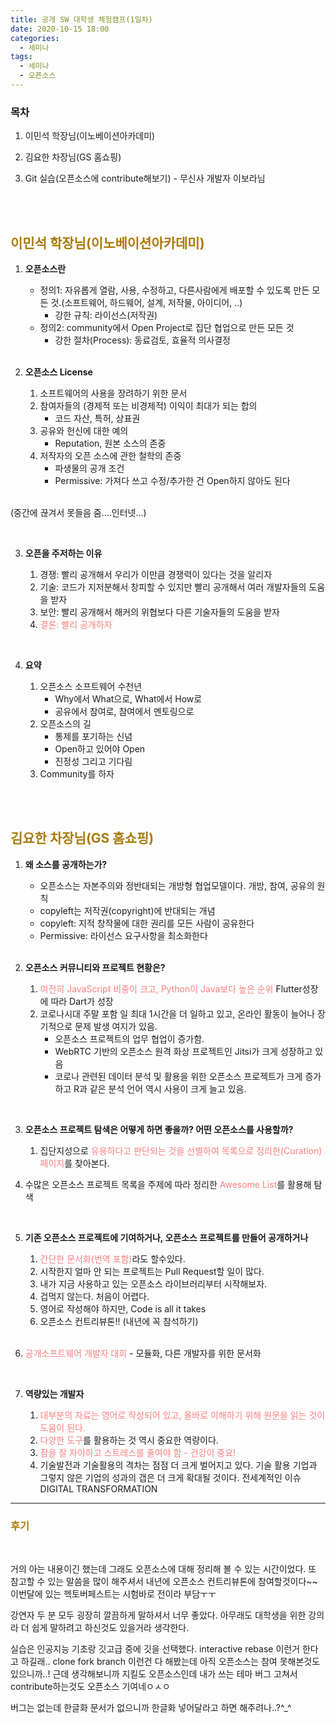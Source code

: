 ```yaml
---
title: 공개 SW 대학생 체험캠프(1일차)
date: 2020-10-15 18:00
categories:
  - 세미나
tags:
  - 세미나
  - 오픈소스
---
```




### 목차

1. 이민석 학장님(이노베이션아카데미)

2. 김요한 차장님(GS 홈쇼핑) 

3. Git 실습(오픈소스에 contribute해보기) - 무신사 개발자 이보라님

   <br><br>
 

## <span style="color:#AA7B0C">이민석 학장님(이노베이션아카데미)</span>

1. **오픈소스란**

   - 정의1: 자유롭게 열람, 사용, 수정하고, 다른사람에게 배포할 수 있도록 만든 모든 것.(소프트웨어, 하드웨어, 설계, 저작물, 아이디어, ..)
     - 강한 규칙: 라이선스(저작권)
   - 정의2: community에서 Open Project로 집단 협업으로 만든 모든 것
     - 강한 절차(Process): 동료검토, 효율적 의사결정

   <br>

2. **오픈소스 License**

   1. 소프트웨어의 사용을 장려하기 위한 문서
   2. 참여자들의 (경제적 또는 비경제적) 이익이 최대가 되는 합의
       - 코드 자산, 특허, 상표권
   3. 공유와 헌신에 대한 예의
       - Reputation, 원본 소스의 존중
   4. 저작자의 오픈 소스에 관한 철학의 존중
       - 파생물의 공개 조건
       - Permissive: 가져다 쓰고 수정/추가한 건 Open하지 않아도 된다

   <br>

(중간에 끊겨서 못들음 줌....인터넷...)

<br>

3. **오픈을 주저하는 이유**
   
   1. 경쟁: 빨리 공개해서 우리가 이만큼 경쟁력이 있다는 것을 알리자
   2. 기술: 코드가 지저분해서 창피할 수 있지만 빨리 공개해서 여러 개발자들의 도움을 받자
   3. 보안: 빨리 공개해서 해커의 위협보다 다른 기술자들의 도움을 받자
   4. <span style="color:#FB7F7F">결론: 빨리 공개하자</span>
   

<br>

4. **요약**
   
   1. 오픈소스 소프트웨어 수천년
       - Why에서 What으로, What에서 How로
       - 공유에서 참여로, 참여에서 멘토링으로
   2. 오픈소스의 길
       - 통제를 포기하는 신념
       - Open하고 있어야 Open
       - 진정성 그리고 기다림
   3. Community를 하자

<br><br>



## <span style="color:#AA7B0C">김요한 차장님(GS 홈쇼핑)</span>

1. **왜 소스를 공개하는가?**

   - 오픈소스는 자본주의와 정반대되는 개방형 협업모델이다. 개방, 참여, 공유의 원칙
   - copyleft는 저작권(copyright)에 반대되는 개념
   - copyleft: 지적 창작물에 대한 권리를 모든 사람이 공유한다
   - Permissive: 라이선스 요구사항을 최소화한다

   <br>

2. **오픈소스 커뮤니티와 프로젝트 현황은?**
   
   1. <span style="color:#FB7F7F">여전히 JavaScript 비중이 크고, Python이 Java보다 높은 순위</span>
    Flutter성장에 따라 Dart가 성장
   2. 코로나시대 주말 포함 일 최대 1시간을 더 일하고 있고, 온라인 활동이 늘어나 장기적으로 문제 발생 여지가 있음.
       - 오픈소스 프로젝트의 업무 협업이 증가함.
       - WebRTC 기반의 오픈소스 원격 화상 프로젝트인 Jitsi가 크게 성장하고 있음
       - 코로나 관련된 데이터 분석 및 활용을 위한 오픈소스 프로젝트가 크게 증가하고  R과 같은 분석 언어 역시 사용이 크게 늘고 있음.

   **<br>**
   
3. **오픈소스 프로젝트 탐색은 어떻게 하면 좋을까? 어떤 오픈소스를 사용할까?**
   
   1. 집단지성으로 <span style="color:#FB7F7F">유용하다고 판단되는 것을 선별하여 목록으로 정리한(Curation)페이지</span>를 찾아본다.
2. 수많은 오픈소스 프로젝트 목록을 주제에 따라 정리한 <span style="color:#FB7F7F">Awesome List</span>를 활용해 탐색
   
   **<br>**
   
4. **기존 오픈소스 프로젝트에 기여하거나, 오픈소스 프로젝트를 만들어 공개하거나**
   
   1. <span style="color:#FB7F7F">간단한 문서화(번역 포함)</span>라도 할수있다.
   2. 시작한지 얼마 안 되는 프로젝트는 Pull Request할 일이 많다.
   3. 내가 지금 사용하고 있는 오픈소스 라이브러리부터 시작해보자.
   4. 겁먹지 않는다. 처음이 어렵다.
   5. 영어로 작성해야 하지만, Code is all it takes
   6. 오픈소스 컨트리뷰톤!! (내년에 꼭 참석하기)
   
   <br>
6. <span style="color:#FB7F7F">공개소프트웨어 개발자 대회</span> - 모듈화, 다른 개발자를 위한 문서화

   <br>

7. **역량있는 개발자**

   1. <span style="color:#FB7F7F">대부분의 자료는 영어로 작성되어 있고, 올바로 이해하기 위해 원문을 읽는 것이 도움이 된다.</span>
   2. <span style="color:#FB7F7F">다양한 도구</span>를 활용하는 것 역시 중요한 역량이다.
   3. <span style="color:#FB7F7F">잠을 잘 자야하고 스트레스를 줄여야 함 - 건강이 중요!</span>
   4. 기술발전과 기술활용의 격차는 점점 더 크게 벌어지고 있다. 기술 활용 기업과 그렇지 않은 기업의 성과의 갭은 더 크게 확대될 것이다. 전세계적인 이슈 DIGITAL TRANSFORMATION





---

### <span style="color:#AA7B0C"> 후기</span>

<br>

거의 아는 내용이긴 했는데 그래도 오픈소스에 대해 정리해 볼 수 있는 시간이었다. 또 참고할 수 있는 말씀을 많이 해주셔서 내년에 오픈소스 컨트리뷰톤에 참여할것이다~~ 이번달에 있는 헥토버페스트는 시험바로 전이라 부담ㅜㅜ

강연자 두 분 모두 굉장히 깔끔하게 말하셔서 너무 좋았다. 아무래도 대학생을 위한 강의라 더 쉽게 말하려고 하신것도 있을거라 생각한다.

실습은 인공지능 기초랑 깃고급 중에 깃을 선택했다. interactive rebase 이런거 한다고 하길래.. clone fork branch 이런건 다 해봤는데 아직 오픈소스는 참여 못해본것도 있으니까..! 근데 생각해보니까 지킬도 오픈소스인데 내가 쓰는 테마 버그 고쳐서 contribute하는것도 오픈소스 기여네ㅇㅅㅇ

버그는 없는데 한글화 문서가 없으니까 한글화 넣어달라고 하면 해주려나..?^_^
